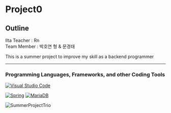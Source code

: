 # Project0

## Outline
Ilta Teacher : Rn <br>
Team Member : 박호연 형 & 문경태

This is a summer project to improve my skill as a backend programmer
___
### Programming Languages, Frameworks, and other Coding Tools
[![Visual Studio Code](https://img.shields.io/badge/Visual%20Studio%20Code-0078d7.svg?style=for-the-badge&logo=visual-studio-code&logoColor=white)](https://code.visualstudio.com/)

[![Spring](https://img.shields.io/badge/spring-%236DB33F.svg?style=for-the-badge&logo=spring&logoColor=white)](https://spring.io/) [![MariaDB](https://img.shields.io/badge/MariaDB-003545?style=for-the-badge&logo=mariadb&logoColor=white)](https://mariadb.org/)

![SummerProjectTrio](https://github.com/thes24/Project0/blob/main/src/main/resources/SummerProjectTrio.jpg)
